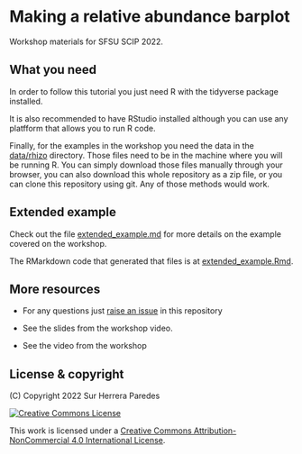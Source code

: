 # Making a relative abundance barplot

Workshop materials for SFSU SCIP 2022.

## What you need

In order to follow this tutorial you just need R
with the tidyverse package installed.

It is also recommended to have RStudio installed
although you can use any platfform that allows you
to run R code.

Finally, for the examples in the workshop you
need the data in the [data/rhizo](data/rhizo)
directory. Those files need to be in the machine where
you will be running R. You can simply download those files
manually through your browser, you can also download this
whole repository as a zip file, or you can clone this
repository using git. Any of those methods would work.

## Extended example

Check out the file [extended_example.md](extended_example.md)
for more details on the example covered on the workshop.

The RMarkdown code that generated that files is at
[extended_example.Rmd](extended_example.Rmd).

## More resources

* For any questions just [raise an issue](https://github.com/surh/scip_barplot/issues) in this repository

* See the slides from the workshop video.

* See the video from the workshop

## License & copyright

(C) Copyright 2022 Sur Herrera Paredes

[![Creative Commons License](https://i.creativecommons.org/l/by-nc/4.0/88x31.png)](LICENSE)

This work is licensed under a 
[Creative Commons Attribution-NonCommercial 4.0 International License](http://creativecommons.org/licenses/by-nc/4.0/).

